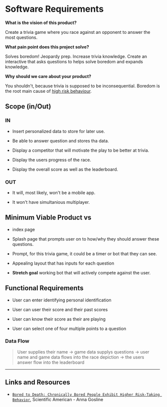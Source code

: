 # Software Requirements

**What is the vision of this product?**

Create a trivia game where you race against an opponent to answer the most questions.

**What pain point does this project solve?**

Solves boredom! Jeopardy prep. Increase trivia knowledge. Create an interactive that asks questions to helps solve boredom and expands knowledge.

**Why should we care about your product?**

You shouldn't, because trivia is supposed to be inconsequential. Boredom is the root main cause of [high risk behaviour](https://www.scientificamerican.com/article/the-science-of-boredom/).

## Scope (in/Out)

### IN

* Insert personalized data to store for later use.

* Be able to answer question and stores tha data.

* Display a competitor that will motivate the play to be better at trivia.

* Display the users progress of the race.

* Display the overall score as well as the leaderboard.

### OUT

* It will, most likely, won't be a mobile app.

* It won't have simultanious multiplayer.

## Minimum Viable Product vs

* index page

* Splash page that prompts user on to how/why they should answer these questions.

* Prompt, for this trivia game, it could be a timer or bot that they can see.

* Appealing layout that has inputs for each question

* **Stretch goal** working bot that will actively compete against the user.

## Functional Requirements

* User can enter identifying personal identification

* User can user their score and their past scores

* User can know their score as their are playing

* User can select one of four multiple points to a question

### Data Flow

> User supplies their name -> game data supplys questions -> user name and game data flows into the race depiction -> the users answer flow into the leaderboard

---------------

## Links and Resources

* [`Bored to Death: Chronically Bored People Exhibit Higher Risk-Taking Behavior`](https://www.scientificamerican.com/article/the-science-of-boredom/), Scientific American - Anna Gosline
